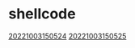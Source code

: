 # shellcode
[20221003150524](/zet/20221003150524/README.md)
[20221003150525](/zet/20221003150525/README.md)

